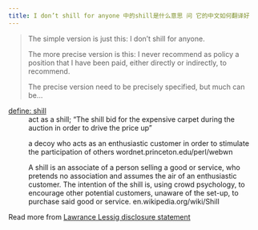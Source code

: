 ```yaml
---
title: I don’t shill for anyone 中的shill是什么意思 问 它的中文如何翻译好
---
```


<blockquote>
  <p>The simple version is just this: I don&#8217;t shill for anyone.</p>
  
  <p>The more precise version is this: I never recommend as policy a position that I have been paid, either directly or indirectly, to recommend.</p>
  
  <p>The precise version need to be precisely specified, but much can be&#8230;</p>
</blockquote>

<dl>
<dt><a href="http://www.google.com/search?q=define%3Ashill">define: shill</a></dt>
<dd>act as a shill; &#8220;The shill bid for the expensive carpet during the auction in order to drive the price up&#8221;</dd>

<dd>
<p>a decoy who acts as an enthusiastic customer in order to stimulate the participation of others
wordnet.princeton.edu/perl/webwn</p>
</dd>

<dd>
<p>A shill is an associate of a person selling a good or service, who pretends no association and assumes the air of an enthusiastic customer. The intention of the shill is, using crowd psychology, to encourage other potential customers, unaware of the set-up, to purchase said good or service.
en.wikipedia.org/wiki/Shill</p>
</dd>
</dl>

<p>Read more from <a href="http://www.lessig.org/blog/archives/003789.shtml">Lawrance Lessig disclosure statement</a></p>
